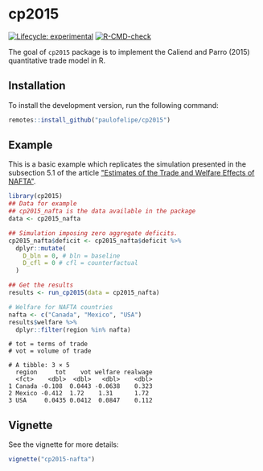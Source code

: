 
# cp2015

<!-- badges: start -->
[![Lifecycle: experimental](https://img.shields.io/badge/lifecycle-experimental-orange.svg)](https://lifecycle.r-lib.org/articles/stages.html#experimental)
[![R-CMD-check](https://github.com/paulofelipe/cp2015/workflows/R-CMD-check/badge.svg)](https://github.com/paulofelipe/cp2015/actions)
<!-- badges: end -->

The goal of `cp2015` package is to implement the Caliend and Parro (2015) quantitative trade model in R.

## Installation

To install the development version, run the following command:

``` r
remotes::install_github("paulofelipe/cp2015")
```

## Example

This is a basic example which replicates the simulation presented in the subsection 5.1 of the article ["Estimates of the Trade and Welfare Effects of NAFTA"](https://academic.oup.com/restud/article/82/1/1/1547758).

``` r
library(cp2015)
## Data for example
## cp2015_nafta is the data available in the package 
data <- cp2015_nafta

## Simulation imposing zero aggregate deficits.
cp2015_nafta$deficit <- cp2015_nafta$deficit %>%
  dplyr::mutate(
    D_bln = 0, # bln = baseline
    D_cfl = 0 # cfl = counterfactual
  )

## Get the results
results <- run_cp2015(data = cp2015_nafta)

# Welfare for NAFTA countries
nafta <- c("Canada", "Mexico", "USA")
results$welfare %>%
  dplyr::filter(region %in% nafta)
```

```
# tot = terms of trade
# vot = volume of trade

# A tibble: 3 × 5
  region     tot    vot welfare realwage
  <fct>    <dbl>  <dbl>   <dbl>    <dbl>
1 Canada -0.108  0.0443 -0.0638    0.323
2 Mexico -0.412  1.72    1.31      1.72 
3 USA     0.0435 0.0412  0.0847    0.112
```
## Vignette

See the vignette for more details:
```r
vignette("cp2015-nafta")
```